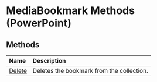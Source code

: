 
# MediaBookmark Methods (PowerPoint)

## Methods



|**Name**|**Description**|
|:-----|:-----|
|[Delete](d5077d2b-99de-6d02-2775-7f8788520982.md)|Deletes the bookmark from the collection. |
